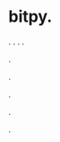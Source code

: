 # bitpy.
.
.
.
.












.






















































.
























.



























.

































































.
